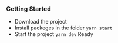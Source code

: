 ### Getting Started

- Download the project
- Install packeges in the folder ` yarn start `
- Start the project ` yarn dev `
Ready
